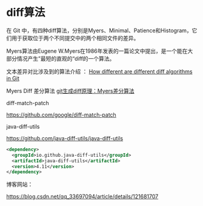 

# diff算法

在 Git 中，有四种diff算法，分别是Myers、Minimal、Patience和Histogram，它们用于获取位于两个不同提交中的两个相同文件的差异。

Myers算法由Eugene W.Myers在1986年发表的一篇论文中提出，是一个能在大部分情况产生”最短的直观的“diff的一个算法。

文本差异对比涉及到的算法介绍 ：
[How different are different diff algorithms in Git](https://link.springer.com/article/10.1007/s10664-019-09772-z)

Myers Diff 差分算法  [git生成diff原理：Myers差分算法](https://chenshinan.github.io/2019/05/02/git%E7%94%9F%E6%88%90diff%E5%8E%9F%E7%90%86%EF%BC%9AMyers%E5%B7%AE%E5%88%86%E7%AE%97%E6%B3%95/)



diff-match-patch

https://github.com/google/diff-match-patch

java-diff-utils

https://github.com/java-diff-utils/java-diff-utils

```xml
<dependency>
  <groupId>io.github.java-diff-utils</groupId>
  <artifactId>java-diff-utils</artifactId>
  <version>4.11</version>
</dependency>
```





博客网站：

https://blog.csdn.net/qq_33697094/article/details/121681707

